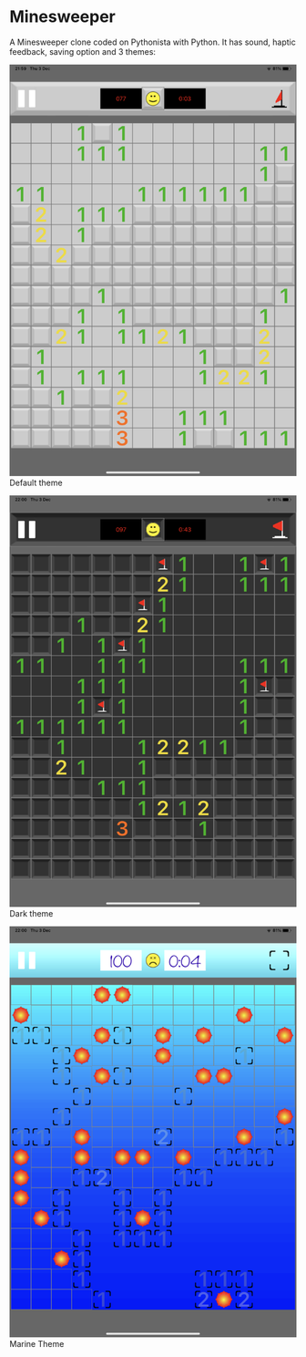 # Minesweeper

A Minesweeper clone coded on Pythonista with Python.
It has sound, haptic feedback, saving option and 3 themes:

![Default Theme](Pictures/light.PNG)
Default theme

![Dark Theme](Pictures/dark.PNG)
Dark theme

![Marine Theme](Pictures/marine.PNG)
Marine Theme